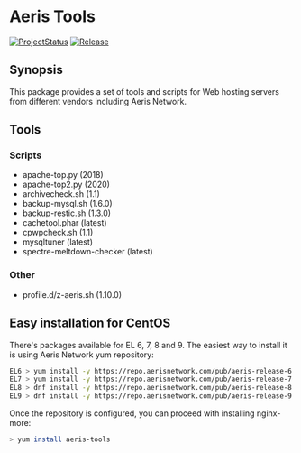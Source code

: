# Aeris Tools

[![ProjectStatus](https://img.shields.io/badge/status-active-brightgreen.svg)](#)
[![Release](https://img.shields.io/badge/release-1.20--1-success.svg)](#)

## Synopsis

This package provides a set of tools and scripts for Web hosting servers from different vendors including Aeris Network.

## Tools

### Scripts

* apache-top.py (2018)
* apache-top2.py (2020)
* archivecheck.sh (1.1)
* backup-mysql.sh (1.6.0)
* backup-restic.sh (1.3.0)
* cachetool.phar (latest)
* cpwpcheck.sh (1.1)
* mysqltuner (latest)
* spectre-meltdown-checker (latest)

### Other

* profile.d/z-aeris.sh (1.10.0)

## Easy installation for CentOS

There's packages available for EL 6, 7, 8 and 9. The easiest way to install it is using Aeris Network yum repository:

```bash
EL6 > yum install -y https://repo.aerisnetwork.com/pub/aeris-release-6.rpm
EL7 > yum install -y https://repo.aerisnetwork.com/pub/aeris-release-7.rpm
EL8 > dnf install -y https://repo.aerisnetwork.com/pub/aeris-release-8.rpm
EL9 > dnf install -y https://repo.aerisnetwork.com/pub/aeris-release-9.rpm
```

Once the repository is configured, you can proceed with installing nginx-more:

```bash
> yum install aeris-tools
```
